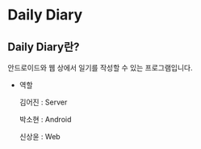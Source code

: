 # Daily Diary



## Daily Diary란?

안드로이드와 웹 상에서 일기를 작성할 수 있는 프로그램입니다.



+ 역할

  김어진 : Server

  박소현 : Android

  신상윤 : Web